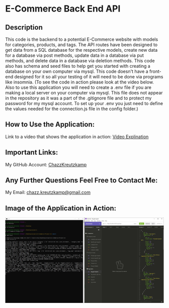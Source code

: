 # E-Commerce Back End API

## Description

This code is the backend to a potential E-Commerce website with models for categories, products, and tags. The API routes have been designed to get data from a SQL database for the respective models, create new data for a database via post methods, update data in a database via put methods, and delete data in a database via deletion methods. This code also has schema and seed files to help get you started with creating a database on your own computer via mysql. This code doesn't have a front-end designed for it so all your testing of it will need to be done via programs like insomnia. (To see the code in action please look at the video below. Also to use this application you will need to create a .env file if you are making a local server on your computer via mysql. This file does not appear in the repository as it was a part of the .gitignore file and to protect my password for my mysql account. To set up your .env you just need to define the values needed for the connection.js file in the config folder.)

## How to Use the Application:

Link to a video that shows the application in action: [Video Explination](https://drive.google.com/file/d/1GVRqerFwRq5Nr4GfIE_H2IObnsgk3eJx/view)

## Important Links:

My GitHub Account: [ChazzKreutzkamp](https://github.com/ChazzKreutzkamp)

## Any Further Questions Feel Free to Contact Me:

My Email: chazz.kreutzkamp@gmail.com

## Image of the Application in Action:

![al text](https://github.com/ChazzKreutzkamp/E-Commerce-Project-13/blob/main/README_IMAGE/app-in-action.JPG)

